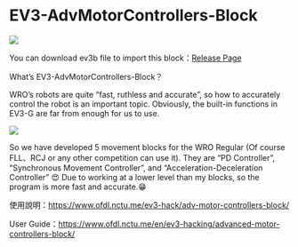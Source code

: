 # EV3-AdvMotorControllers-Block
![](https://i2.wp.com/www.ofdl.nctu.me/wp-content/uploads/2020/07/EV3_AdvMotorCtrl.jpg?w=592&ssl=1)

You can download ev3b file to import this block：[Release Page](https://github.com/a10036gt/EV3-AdvMotorControllers-Block/releases)

What’s EV3-AdvMotorControllers-Block？

WRO’s robots are quite “fast, ruthless and accurate”, so how to accurately control the robot is an important topic. Obviously, the built-in functions in EV3-G are far from enough for us to use.

![](https://www.tecnonews.info/files/3-10397-fotoArticulo/Captura%20de%20pantalla%202018-11-24%20a%20las%201.13.30.png)

So we have developed 5 movement blocks for the WRO Regular (Of course FLL、RCJ or any other competition can use it).
They are “PD Controller”, “Synchronous Movement Controller”, and “Acceleration-Deceleration Controller” 😍
Due to working at a lower level than my blocks, so the program is more fast and accurate.😁

使用說明：https://www.ofdl.nctu.me/ev3-hack/adv-motor-controllers-block/

User Guide：https://www.ofdl.nctu.me/en/ev3-hacking/advanced-motor-controllers-block/
